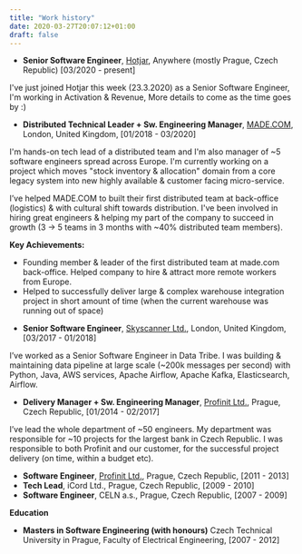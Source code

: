 ```yaml
---
title: "Work history"
date: 2020-03-27T20:07:12+01:00
draft: false
---
```


* **Senior Software Engineer**, <a href="http://www.hotjar.com" target="_blank">Hotjar</a>, Anywhere (mostly Prague, Czech Republic) [03/2020 - present]

I've just joined Hotjar this week (23.3.2020) as a Senior Software Engineer, I'm working in Activation & Revenue,
More details to come as the time goes by :) 

* **Distributed Technical Leader + Sw. Engineering Manager**, <a href="http://www.made.com" target="_blank">MADE.COM</a>, London, United Kingdom, [01/2018 - 03/2020]

I'm hands-on tech lead of a distributed team and I'm also manager of ~5 software engineers spread across Europe.
I'm currently working on a project which moves "stock inventory & allocation" domain from a core legacy system into new highly available & 
customer facing micro-service. 


I’ve helped MADE.COM to built their first distributed team at back-office (logistics) & with cultural
shift towards distribution. I've been involved in hiring great engineers & helping my part of the company to
succeed in growth (3 -> 5 teams in 3 months with ~40% distributed team members).
  
**Key Achievements:**

- Founding member & leader of the first distributed team at made.com back-office. Helped
company to hire & attract more remote workers from Europe.
- Helped to successfully deliver large & complex warehouse integration project in short amount of time (when the current warehouse was running out of space) 


* **Senior Software Engineer**, <a href="http://www.skyscanner.com" target="_blank">Skyscanner Ltd.</a>, London, United Kingdom, [03/2017 - 01/2018]

I’ve worked as a Senior Software Engineer in Data Tribe. I was building & maintaining data pipeline at large scale (~200k messages per second) with Python, Java, AWS services, Apache Airflow, Apache Kafka, Elasticsearch, Airflow. 

* **Delivery Manager + Sw. Engineering Manager**, <a href="http://www.profinit.eu" target="_blank">Profinit Ltd.</a>, Prague, Czech Republic, [01/2014 - 02/2017]

I’ve lead the whole department of ~50 engineers. My department was responsible for ~10 projects for the largest bank in Czech Republic. 
I was responsible to both Profinit and our customer, for the successful project delivery (on time, within a budget etc).

* **Software Engineer**, <a href="http://www.profinit.eu" target="_blank">Profinit Ltd.</a>, Prague, Czech Republic, [2011 - 2013]
* **Tech Lead**, iCord Ltd., Prague, Czech Republic, [2009 - 2010]
* **Software Engineer**, CELN a.s., Prague, Czech Republic, [2007 - 2009]

**Education**

* **Masters in Software Engineering (with honours)**  Czech Technical University in Prague, Faculty of Electrical Engineering, [2007 - 2012]